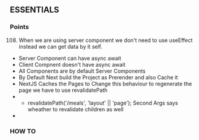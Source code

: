 ## ESSENTIALS
### Points
108. When we are using server component we don't need to use useEffect instead we can get data by it self.
- Server Component can have async await
- Client Compnent doesn't have async await
- All Components are by default Server Components
- By Default Next build the Project as Prerender and also Cache it
- NextJS Caches the Pages to Change this behaviour to regenerate the page we have to use revalidatePath
- - revalidatePath('/meals', 'layout' || 'page'); Second Args says wheather to revalidate children as well
- 
### HOW TO 